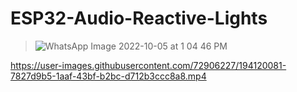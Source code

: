 # ESP32-Audio-Reactive-Lights
> ![WhatsApp Image 2022-10-05 at 1 04 46 PM](https://user-images.githubusercontent.com/72906227/194119896-e52cc352-1dc5-4f84-be5e-6be341ebb57f.jpeg)

https://user-images.githubusercontent.com/72906227/194120081-7827d9b5-1aaf-43bf-b2bc-d712b3ccc8a8.mp4

